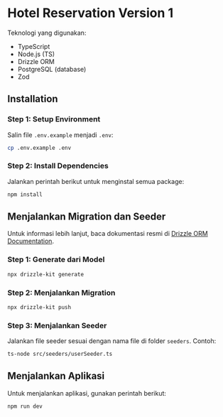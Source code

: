 # Hotel Reservation Version 1

Teknologi yang digunakan:

- TypeScript
- Node.js (TS)
- Drizzle ORM
- PostgreSQL (database)
- Zod

## Installation

### Step 1: Setup Environment

Salin file `.env.example` menjadi `.env`:

```bash
cp .env.example .env
```

### Step 2: Install Dependencies

Jalankan perintah berikut untuk menginstal semua package:

```bash
npm install
```

## Menjalankan Migration dan Seeder

Untuk informasi lebih lanjut, baca dokumentasi resmi di [Drizzle ORM Documentation](https://orm.drizzle.team/docs/get-started/postgresql-new).

### Step 1: Generate dari Model

```bash
npx drizzle-kit generate
```

### Step 2: Menjalankan Migration

```bash
npx drizzle-kit push
```

### Step 3: Menjalankan Seeder

Jalankan file seeder sesuai dengan nama file di folder `seeders`. Contoh:

```bash
ts-node src/seeders/userSeeder.ts
```

## Menjalankan Aplikasi

Untuk menjalankan aplikasi, gunakan perintah berikut:

```bash
npm run dev
```
